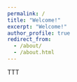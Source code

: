 ```yaml
---
permalink: /
title: "Welcome!"
excerpt: "Welcome!"
author_profile: true
redirect_from: 
  - /about/
  - /about.html
---
```


TTT
